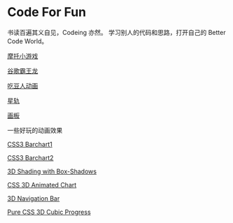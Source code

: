 # Code For Fun

书读百遍其义自见，Codeing 亦然。
学习别人的代码和思路，打开自己的 Better Code World。

[摩托小游戏](https://github.com/lirumeng/games/tree/master/Motorcycle)

[谷歌霸王龙](https://github.com/lirumeng/games/tree/master/T-rex)

[吃豆人动画](https://github.com/lirumeng/games/tree/master/PacMan)

[星轨](https://github.com/lirumeng/games/tree/master/GalacticLightTrails)

[画板](https://github.com/lirumeng/games/tree/master/DrawApp)

一些好玩的动画效果

[CSS3 Barchart1](http://demo.marcofolio.net/css3_bar_chart_animated/)

[CSS3 Barchart2](http://demo.marcofolio.net/css3_bar_chart/)

[3D Shading with Box-Shadows](https://tympanus.net/Tutorials/3DShadingWithBoxShadows/)

[CSS 3D Animated Chart](https://codepen.io/ejones/pen/mJlCb)

[3D Navigation Bar](https://codepen.io/katydecorah/full/HEgwl/)

[Pure CSS 3D Cubic Progress](https://codepen.io/rgg/pen/QbRyOq)
